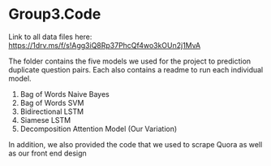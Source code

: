 # Group3.Code

Link to all data files here: https://1drv.ms/f/s!Agg3iQ8Rp37PhcQf4wo3kOUn2j1MvA

The folder contains the five models we used for the project to prediction duplicate question pairs. Each also contains a readme to run each individual model.

1. Bag of Words Naive Bayes
2. Bag of Words SVM
3. Bidirectional LSTM
4. Siamese LSTM
5. Decomposition Attention Model (Our Variation)

In addition, we also provided the code that we used to scrape Quora as well as our front end design
